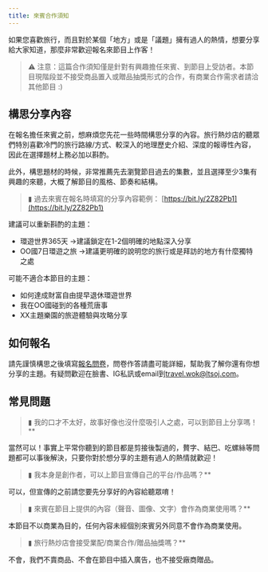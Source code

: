 ```yaml
---
title: 來賓合作須知
---
```

如果您喜歡旅行，而且對於某個「地方」或是「議題」擁有過人的熱情，想要分享給大家知道，那麼非常歡迎報名來節目上作客！

> ⚠️ 注意：這篇合作須知僅是針對有興趣擔任來賓、到節目上受訪者。本節目現階段並不接受商品置入或贈品抽獎形式的合作，有商業合作需求者請洽其他節目 :)

## 構思分享內容

在報名擔任來賓之前，想麻煩您先花一些時間構思分享的內容。旅行熱炒店的聽眾們特別喜歡冷門的旅行路線/方式、較深入的地理歷史介紹、深度的報導性內容，因此在選擇題材上務必加以斟酌。

此外，構思題材的時候，非常推薦先去瀏覽節目過去的集數，並且選擇至少3集有興趣的來聽，大概了解節目的風格、節奏和結構。

> ▮ 過去來賓在報名時填寫的分享內容範例： [https://bit.ly/2Z82Pb1](https://bit.ly/2Z82Pb1)

建議可以重新斟酌的主題：

* 環遊世界365天 →建議鎖定在1-2個明確的地點深入分享
* OO國7日環遊之旅 →建議更明確的說明您的旅行或是拜訪的地方有什麼獨特之處

可能不適合本節目的主題：

* 如何達成財富自由提早退休環遊世界
* 我在OO國碰到的各種荒唐事
* XX主題樂園的旅遊體驗與攻略分享

## 如何報名

請先謹慎構思之後填寫[報名問卷](https://forms.gle/KCxVMRBRnHxBS3QK7)，問卷作答請盡可能詳細，幫助我了解你還有你想分享的主題。有疑問歡迎在臉書、IG私訊或email到[travel.wok@ltsoj.com](mailto:travel.wok@ltsoj.com)。

## 常見問題

> ▮ 我的口才不太好，故事好像也沒什麼吸引人之處，可以到節目上分享嗎！**

當然可以！事實上平常你聽到的節目都是剪接後製過的，贅字、結巴、吃螺絲等問題都可以事後解決，只要你對於想分享的主題有過人的熱情就歡迎！

> ▮ 我本身是創作者，可以上節目宣傳自己的平台/作品嗎？**

可以，但宣傳的之前請您要先分享好的內容給聽眾唷！

> ▮ 來賓在節目上提供的內容（聲音、圖像、文字）會作為商業使用嗎？**

本節目不以商業為目的，任何內容未經個別來賓另外同意不會作為商業使用。

> ▮ 旅行熱炒店會接受業配/商業合作/贈品抽獎嗎？**

不會，我們不賣商品、不會在節目中插入廣告，也不接受廠商贈品。